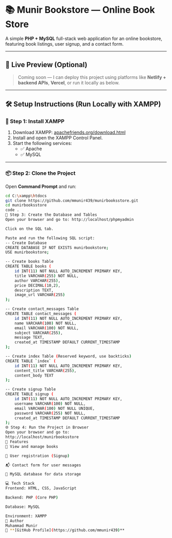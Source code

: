 # 📚 Munir Bookstore — Online Book Store

A simple **PHP + MySQL** full-stack web application for an online bookstore, featuring book listings, user signup, and a contact form.

---

## 🚀 Live Preview (Optional)

> Coming soon — I can deploy this project using platforms like **Netlify + backend APIs**, **Vercel**, or run it locally as below.

---

## 🛠️ Setup Instructions (Run Locally with XAMPP)

### 🔧 Step 1: Install XAMPP

1. Download XAMPP: [apachefriends.org/download.html](https://www.apachefriends.org/download.html)
2. Install and open the XAMPP Control Panel.
3. Start the following services:
   - ✅ Apache
   - ✅ MySQL

---

### 📦 Step 2: Clone the Project

Open **Command Prompt** and run:

```bash
cd C:\xampp\htdocs
git clone https://github.com/mmunir439/munirbooksstore.git
cd munirbooksstore
code .
🧱 Step 3: Create the Database and Tables
Open your browser and go to: http://localhost/phpmyadmin

Click on the SQL tab.

Paste and run the following SQL script:
-- Create Database
CREATE DATABASE IF NOT EXISTS munirbookstore;
USE munirbookstore;

-- Create books Table
CREATE TABLE books (
    id INT(11) NOT NULL AUTO_INCREMENT PRIMARY KEY,
    title VARCHAR(255) NOT NULL,
    author VARCHAR(255),
    price DECIMAL(10,2),
    description TEXT,
    image_url VARCHAR(255)
);

-- Create contact_messages Table
CREATE TABLE contact_messages (
    id INT(11) NOT NULL AUTO_INCREMENT PRIMARY KEY,
    name VARCHAR(100) NOT NULL,
    email VARCHAR(100) NOT NULL,
    subject VARCHAR(255),
    message TEXT,
    created_at TIMESTAMP DEFAULT CURRENT_TIMESTAMP
);

-- Create index Table (Reserved keyword, use backticks)
CREATE TABLE `index` (
    id INT(11) NOT NULL AUTO_INCREMENT PRIMARY KEY,
    content_title VARCHAR(255),
    content_body TEXT
);

-- Create signup Table
CREATE TABLE signup (
    id INT(11) NOT NULL AUTO_INCREMENT PRIMARY KEY,
    username VARCHAR(100) NOT NULL,
    email VARCHAR(100) NOT NULL UNIQUE,
    password VARCHAR(255) NOT NULL,
    created_at TIMESTAMP DEFAULT CURRENT_TIMESTAMP
);
🌐 Step 4: Run the Project in Browser
Open your browser and go to:
http://localhost/munirbooksstore
📌 Features
📖 View and manage books

📝 User registration (Signup)

📬 Contact form for user messages

💾 MySQL database for data storage

💻 Tech Stack
Frontend: HTML, CSS, JavaScript

Backend: PHP (Core PHP)

Database: MySQL

Environment: XAMPP
👤 Author
Muhammad Munir
🔗 **[GitHub Profile](https://github.com/mmunir439)**
```
